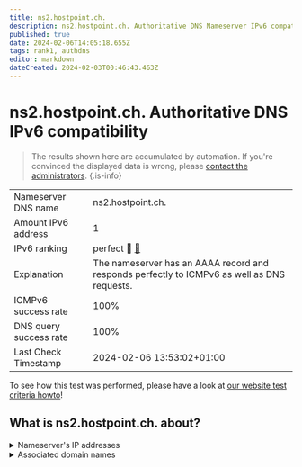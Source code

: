 ```yaml
---
title: ns2.hostpoint.ch.
description: ns2.hostpoint.ch. Authoritative DNS Nameserver IPv6 compatibility
published: true
date: 2024-02-06T14:05:18.655Z
tags: rank1, authdns
editor: markdown
dateCreated: 2024-02-03T00:46:43.463Z
---
```


# ns2.hostpoint.ch. Authoritative DNS IPv6 compatibility

> The results shown here are accumulated by automation. If you're convinced the displayed data is wrong, please [contact the administrators](/howto/chat). 
{.is-info}




|   |   |
| - | - |
| Nameserver DNS name | ns2.hostpoint.ch.
| Amount IPv6 address | 1
| IPv6 ranking | perfect :1st_place_medal: [🔗](/howto/ranking) |
| Explanation | The nameserver has an AAAA record and responds perfectly to ICMPv6 as well as DNS requests. |
| ICMPv6 success rate | 100%|
| DNS query success rate | 100% |
| Last Check Timestamp | 2024-02-06 13:53:02+01:00 |

To see how this test was performed, please have a look at [our website test criteria howto](/howto/testcriteria/authdns)!


## What is ns2.hostpoint.ch. about?




<details>
<summary>Nameserver's IP addresses</summary>

2a00:d70:0:b::1d

</details>



<details>
<summary>Associated domain names</summary>

www.inlingua.com

</details>
